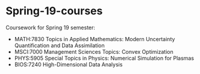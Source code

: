 # Spring-19-courses
Coursework for Spring 19 semester:
- MATH:7830 Topics in Applied Mathematics: Modern Uncertainty Quantification and Data Assimilation
- MSCI:7000 Management Sciences Topics: Convex Optimization
- PHYS:5905 Special Topics in Physics: Numerical Simulation for Plasmas
- BIOS:7240 High-Dimensional Data Analysis
